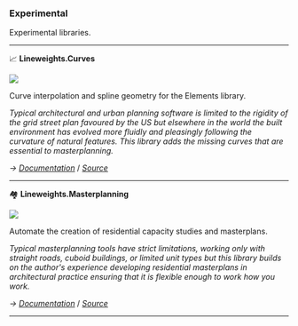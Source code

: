 ﻿---
uid: Experimental
name: Experimental Libraries
---

### Experimental

Experimental libraries.

---

📈 **Lineweights.Curves**

![](https://img.shields.io/badge/status-experimental-critical)

Curve interpolation and spline geometry for the Elements library.

*Typical architectural and urban planning software is limited to the rigidity of the grid street plan favoured by the US but elsewhere in the world the built environment has evolved more fluidly and pleasingly following the curvature of natural features. This library adds the missing curves that are essential to masterplanning.*

*→ [Documentation](https://docs.lineweights.io/latest/Geometry/Lineweights.Curves.html)*
/  *[Source](https://github.com/StudioLE/Lineweights/tree/main/Lineweights.Curves/src)*

---

🏘 **Lineweights.Masterplanning**

![](https://img.shields.io/badge/status-experimental-critical)

Automate the creation of residential capacity studies and masterplans.

*Typical masterplanning tools have strict limitations, working only with straight roads, cuboid buildings, or limited unit types but this library builds on the author's experience developing residential masterplans in architectural practice ensuring that it is flexible enough to work how you work.*

*→ [Documentation](https://docs.lineweights.io/latest/Masterplanning/Lineweights.Masterplanning.html)*
/  *[Source](https://github.com/StudioLE/Lineweights/tree/main/Lineweights.Masterplanning/src)*

---
